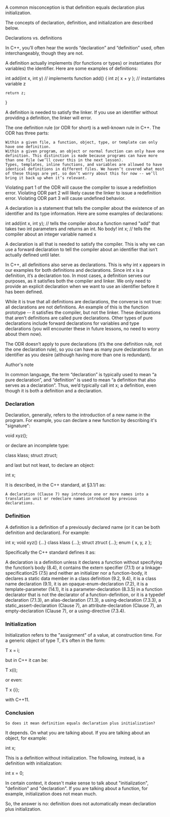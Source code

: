 A common misconception is that definition equals declaration plus initialization.

The concepts of declaration, definition, and initialization are described below.


Declarations vs. definitions

In C++, you’ll often hear the words “declaration” and “definition” used, often interchangeably, though they are not.

A definition actually implements (for functions or types) or instantiates (for variables) the identifier. Here are some examples of definitions:

int add(int x, int y) // implements function add()
{
    int z{ x + y }; // instantiates variable z

    return z;
}

A definition is needed to satisfy the linker. If you use an identifier without providing a definition, the linker will error.

The one definition rule (or ODR for short) is a well-known rule in C++. The ODR has three parts:

    Within a given file, a function, object, type, or template can only have one definition.
    Within a given program, an object or normal function can only have one definition. This distinction is made because programs can have more than one file (we’ll cover this in the next lesson).
    Types, templates, inline functions, and variables are allowed to have identical definitions in different files. We haven’t covered what most of these things are yet, so don’t worry about this for now -- we’ll bring it back up when it’s relevant.

Violating part 1 of the ODR will cause the compiler to issue a redefinition error. Violating ODR part 2 will likely cause the linker to issue a redefinition error. Violating ODR part 3 will cause undefined behavior.


A declaration is a statement that tells the compiler about the existence of an identifier and its type information. Here are some examples of declarations:
	
int add(int x, int y); // tells the compiler about a function named "add" that takes two int parameters and returns an int.  No body!
int x; // tells the compiler about an integer variable named x

A declaration is all that is needed to satisfy the compiler. This is why we can use a forward declaration to tell the compiler about an identifier that isn’t actually defined until later.

In C++, all definitions also serve as declarations. This is why int x appears in our examples for both definitions and declarations. Since int x is a definition, it’s a declaration too. In most cases, a definition serves our purposes, as it satisfies both the compiler and linker. We only need to provide an explicit declaration when we want to use an identifier before it has been defined.

While it is true that all definitions are declarations, the converse is not true: all declarations are not definitions. An example of this is the function prototype -- it satisfies the compiler, but not the linker. These declarations that aren’t definitions are called pure declarations. Other types of pure declarations include forward declarations for variables and type declarations (you will encounter these in future lessons, no need to worry about them now).

The ODR doesn’t apply to pure declarations (it’s the one definition rule, not the one declaration rule), so you can have as many pure declarations for an identifier as you desire (although having more than one is redundant).

Author's note

In common language, the term “declaration” is typically used to mean “a pure declaration”, and “definition” is used to mean “a definition that also serves as a declaration”. Thus, we’d typically call int x; a definition, even though it is both a definition and a declaration.



### Declaration

Declaration, generally, refers to the introduction of a new name in the program. For example, you can declare a new function by describing it's "signature":

void xyz();

or declare an incomplete type:

class klass;
struct ztruct;

and last but not least, to declare an object:

int x;

It is described, in the C++ standard, at §3.1/1 as:

    A declaration (Clause 7) may introduce one or more names into a translation unit or redeclare names introduced by previous declarations.



### Definition

A definition is a definition of a previously declared name (or it can be both definition and declaration). For example:

int x;
void xyz() {...}
class klass {...};
struct ztruct {...};
enum { x, y, z };

Specifically the C++ standard defines it as:

  A declaration is a definition unless it declares a function without specifying the function’s body (8.4), it contains the extern specifier (7.1.1) or a linkage-specification25 (7.5) and neither an initializer nor a function-body, it declares a static data member in a class definition (9.2, 9.4), it is a class name declaration (9.1), it is an opaque-enum-declaration (7.2), it is a template-parameter (14.1), it is a parameter-declaration (8.3.5) in a function declarator that is not the declarator of a function-definition, or it is a typedef declaration (7.1.3), an alias-declaration (7.1.3), a using-declaration (7.3.3), a static_assert-declaration (Clause 7), an attribute-declaration (Clause 7), an empty-declaration (Clause 7), or a using-directive (7.3.4).



### Initialization

Initialization refers to the "assignment" of a value, at construction time. For a generic object of type T, it's often in the form:

T x = i;

but in C++ it can be:

T x(i);

or even:

T x {i};

with C++11.



### Conclusion

    So does it mean definition equals declaration plus initialization?

It depends. On what you are talking about. If you are talking about an object, for example:

int x;

This is a definition without initialization. The following, instead, is a definition with initialization:

int x = 0;

In certain context, it doesn't make sense to talk about "initialization", "definition" and "declaration". If you are talking about a function, for example, initialization does not mean much.

So, the answer is no: definition does not automatically mean declaration plus initialization.
